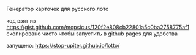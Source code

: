 Генератор карточек для русского лото

код взят из https://gist.github.com/mopsicus/120f2e808cb22801a5c0ba2758775af1 
скопировано чисто чтобы запустить в github pages для удобства

запущено: https://stop-upiter.github.io/lotto/
